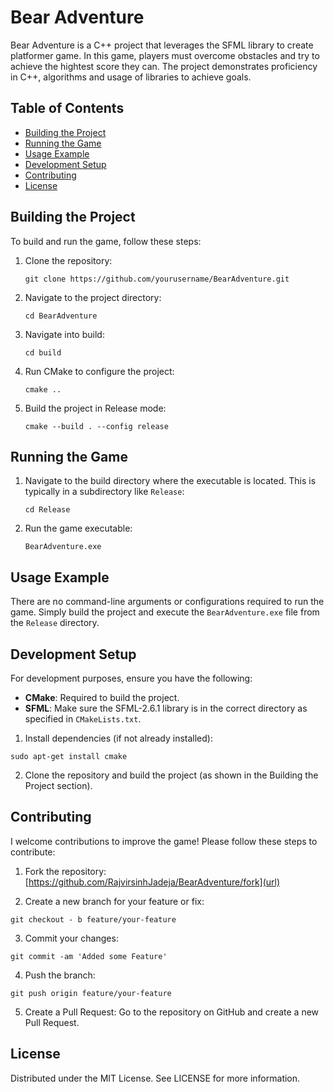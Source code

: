 # Bear Adventure

Bear Adventure is a C++ project that leverages the SFML library to create platformer game. In this game, players must overcome obstacles and try to achieve the hightest score they can. The project demonstrates proficiency in C++, algorithms and usage of libraries to achieve goals.

## Table of Contents
- [Building the Project](#building-the-project)
- [Running the Game](#running-the-game)
- [Usage Example](#usage-example)
- [Development Setup](#development-setup)
- [Contributing](#contributing)
- [License](#license)

## Building the Project
To build and run the game, follow these steps:

1. Clone the repository:

    ```
    git clone https://github.com/yourusername/BearAdventure.git
    ```

2. Navigate to the project directory:

    ```
    cd BearAdventure
    ```

3. Navigate into build:

    ```
    cd build
    ```

4. Run CMake to configure the project:

    ```
    cmake ..
    ```

5. Build the project in Release mode:

    ```
    cmake --build . --config release
    ```

## Running the Game
1. Navigate to the build directory where the executable is located. This is typically in a subdirectory like `Release`:

    ```
    cd Release
    ```

2. Run the game executable:

    ```
    BearAdventure.exe
    ```

## Usage Example
There are no command-line arguments or configurations required to run the game. Simply build the project and execute the `BearAdventure.exe` file from the `Release` directory.

## Development Setup
For development purposes, ensure you have the following:

- **CMake**: Required to build the project.
- **SFML**: Make sure the SFML-2.6.1 library is in the correct directory as specified in `CMakeLists.txt`.

1. Install dependencies (if not already installed):

```
sudo apt-get install cmake
```

2. Clone the repository and build the project (as shown in the Building the Project section).

## Contributing

I welcome contributions to improve the game! Please follow these steps to contribute:

1. Fork the repository: [https://github.com/RajvirsinhJadeja/BearAdventure/fork](url)

2. Create a new branch for your feature or fix:

```
git checkout - b feature/your-feature
```

3. Commit your changes:

```
git commit -am 'Added some Feature'
```

4. Push the branch:

```
git push origin feature/your-feature
```

5. Create a Pull Request: Go to the repository on GitHub and create a new Pull Request.

## License

Distributed under the MIT License. See LICENSE for more information.
